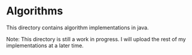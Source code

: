 # Algorithms
This directory contains algorithm implementations in java. 

Note: This directory is still a work in progress. I will upload the rest of my implementations at a later time.
